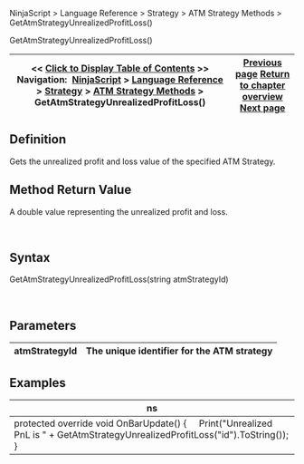 ﻿


NinjaScript \> Language Reference \> Strategy \> ATM Strategy Methods \> GetAtmStrategyUnrealizedProfitLoss()






















GetAtmStrategyUnrealizedProfitLoss()







| \<\< [Click to Display Table of Contents](getatmstrategyunrealizedprofit.md) \>\> **Navigation:**     [NinjaScript](ninjascript.md) \> [Language Reference](language_reference_wip.md) \> [Strategy](strategy.md) \> [ATM Strategy Methods](atm_strategy_methods.md) \> GetAtmStrategyUnrealizedProfitLoss() | [Previous page](getatmstrategystoptargetorders.md) [Return to chapter overview](atm_strategy_methods.md) [Next page](getatmstrategyuniqueid.md) |
| --- | --- |











## Definition


Gets the unrealized profit and loss value of the specified ATM Strategy.


## 


## Method Return Value


A double value representing the unrealized profit and loss.


 


## Syntax


GetAtmStrategyUnrealizedProfitLoss(string atmStrategyId)


 


## 


## Parameters




| atmStrategyId | The unique identifier for the ATM strategy |
| --- | --- |



## 


## 


## Examples




| ns |
| --- |
| protected override void OnBarUpdate() {      Print("Unrealized PnL is " \+ GetAtmStrategyUnrealizedProfitLoss("id").ToString()); } |









